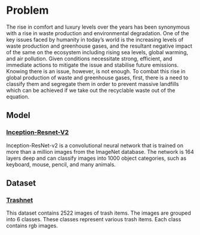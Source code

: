 # Problem

The rise in comfort and luxury levels over the years has been synonymous with a rise in waste production and environmental degradation. One of the key issues faced by humanity in today’s world is the increasing levels of waste production and greenhouse gases, and the resultant negative impact of the same on the ecosystem including rising sea levels, global warming, and air pollution. Given conditions necessitate strong, efficient, and immediate actions to mitigate the issue and stabilise future emissions. Knowing there is an issue, however, is not enough. To combat this rise in global production of waste and greenhouse gases, first, there is a need to classify them and segregate them in order to prevent massive landfills which can be achieved if we take out the recyclable waste out of the equation.

## Model

### [Inception-Resnet-V2](https://keras.io/api/applications/inceptionresnetv2/)

Inception-ResNet-v2 is a convolutional neural network that is trained on more than a million images from the ImageNet database. The network is 164 layers deep and can classify images into 1000 object categories, such as keyboard, mouse, pencil, and many animals.

## Dataset

### [Trashnet]("https://drive.google.com/drive/folders/1jvapC-43bm_-PeoIAaaJkdFDIKDLfHLN?usp=sharing")

This dataset contains 2522 images of trash items. The images are grouped into 6 classes. These classes represent various trash items. Each class contains rgb images.
